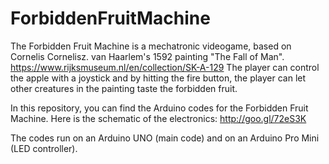 # ForbiddenFruitMachine
The Forbidden Fruit Machine is a mechatronic videogame, 
based on Cornelis Cornelisz. van Haarlem's 1592 painting "The Fall of Man".
https://www.rijksmuseum.nl/en/collection/SK-A-129
The player can control the apple with a joystick and by hitting the fire button, 
the player can let other creatures in the painting taste the forbidden fruit.

In this repository, you can find the Arduino codes for the Forbidden Fruit Machine.
Here is the schematic of the electronics: http://goo.gl/72eS3K

The codes run on an Arduino UNO (main code) and on an Arduino Pro Mini (LED controller).
